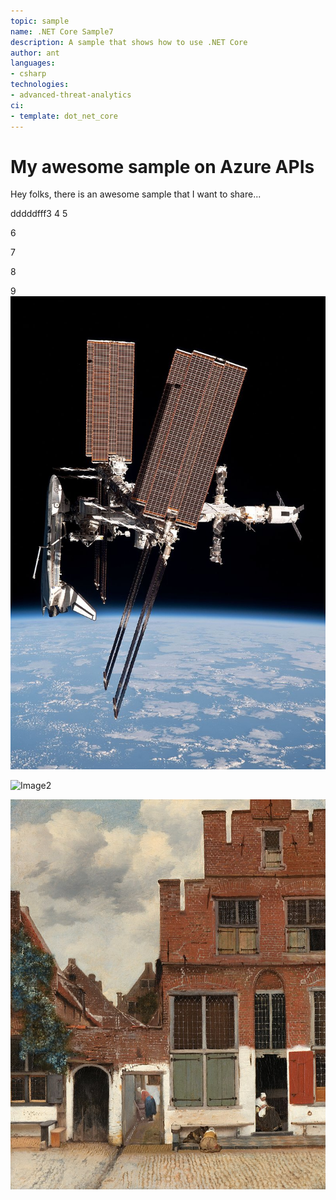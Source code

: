 ```yaml
---
topic: sample
name: .NET Core Sample7
description: A sample that shows how to use .NET Core
author: ant
languages:
- csharp
technologies:
- advanced-threat-analytics
ci:
- template: dot_net_core
---
```


# My awesome sample on Azure APIs

Hey folks, there is an awesome sample that I want to share...

dddddfff3
4
5

6

7

8

9
![Image1](Endeavour_docked_to_ISS.jpg)

![Image2](/Balliol_College_Dining_Hall,_Oxford_-_Diliff.jpg)

![Image3](DotNetSample/726px-Johannes_Vermeer_-_Gezicht_op_huizen_in_Delft,_bekend_als_'Het_straatje'_-_Google_Art_Project.jpg)

